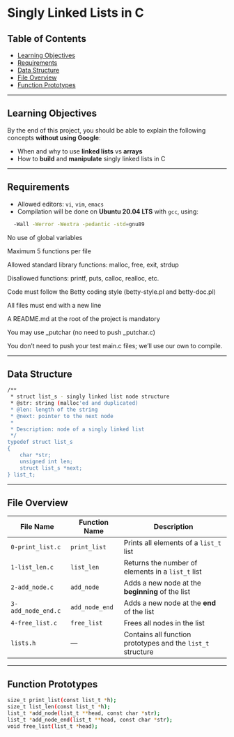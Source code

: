 # Singly Linked Lists in C

## Table of Contents
- [Learning Objectives](#learning-objectives)
- [Requirements](#requirements)
- [Data Structure](#data-structure)
- [File Overview](#file-overview)
- [Function Prototypes](#function-prototypes)

---

## Learning Objectives

By the end of this project, you should be able to explain the following concepts **without using Google**:

- When and why to use **linked lists** vs **arrays**
- How to **build** and **manipulate** singly linked lists in C

---

## Requirements

- Allowed editors: `vi`, `vim`, `emacs`
- Compilation will be done on **Ubuntu 20.04 LTS** with `gcc`, using:
  
```bash
  -Wall -Werror -Wextra -pedantic -std=gnu89
```

No use of global variables

Maximum 5 functions per file

Allowed standard library functions: malloc, free, exit, strdup

Disallowed functions: printf, puts, calloc, realloc, etc.

Code must follow the Betty coding style (betty-style.pl and betty-doc.pl)

All files must end with a new line

A README.md at the root of the project is mandatory

You may use _putchar (no need to push _putchar.c)

You don’t need to push your test main.c files; we’ll use our own to compile.

---

## Data Structure

```bash
/**
 * struct list_s - singly linked list node structure
 * @str: string (malloc'ed and duplicated)
 * @len: length of the string
 * @next: pointer to the next node
 *
 * Description: node of a singly linked list
 */
typedef struct list_s
{
    char *str;
    unsigned int len;
    struct list_s *next;
} list_t;
```
---

## File Overview

| File Name          | Function Name  | Description                                                 |
| ------------------ | -------------- | ----------------------------------------------------------- |
| `0-print_list.c`   | `print_list`   | Prints all elements of a `list_t` list                      |
| `1-list_len.c`     | `list_len`     | Returns the number of elements in a `list_t` list           |
| `2-add_node.c`     | `add_node`     | Adds a new node at the **beginning** of the list            |
| `3-add_node_end.c` | `add_node_end` | Adds a new node at the **end** of the list                  |
| `4-free_list.c`    | `free_list`    | Frees all nodes in the list                                 |
| `lists.h`          | —              | Contains all function prototypes and the `list_t` structure |

---

## Function Prototypes

```bash
size_t print_list(const list_t *h);
size_t list_len(const list_t *h);
list_t *add_node(list_t **head, const char *str);
list_t *add_node_end(list_t **head, const char *str);
void free_list(list_t *head);
```
